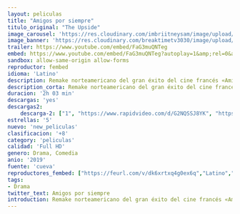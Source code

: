 ```yaml
---
layout: peliculas
title: "Amigos por siempre"
titulo_original: "The Upside"
image_carousel: 'https://res.cloudinary.com/imbriitneysam/image/upload/v1557029077/amigos-por-poster-min.jpg'
image_banner: 'https://res.cloudinary.com/breaktimetv3030/image/upload/v1582232132/amigoss_t5rssr.jpg'
trailer: https://www.youtube.com/embed/FaG3muQNTeg
embed: https://www.youtube.com/embed/FaG3muQNTeg?autoplay=1&amp;rel=0&amp;hd=1&border=0&wmode=opaque&enablejsapi=1&modestbranding=1&controls=1&showinfo=0
sandbox: allow-same-origin allow-forms
reproductor: fembed
idioma: 'Latino'
description: Remake norteamericano del gran éxito del cine francés «Amigos» (2011), que aborda la relación que se desarrolla entre un parapléjico y un desempleado con antecedentes criminales que es contratado como asistente personal para ayudarle en el día a día.
description_corta: Remake norteamericano del gran éxito del cine francés «Amigos» (2011), que aborda la relación que se desarrolla entre un parapléjico y un desempleado con antecedentes criminales que es contratado como asistente personal para ayudarle en el día a día.
duracion: '2h 03 min'
descargas: 'yes'
descargas2:
    descarga-2: ["1", "https://www.rapidvideo.com/d/G2NQSSJ8YK", "https://www.google.com/s2/favicons?domain=www.rapidvideo.com","RapidVideo","https://res.cloudinary.com/imbriitneysam/image/upload/v1541473684/mexico.png", "Latino", "Full HD"]
estrellas: '5'
nuevo: 'new_peliculas'
clasificacion: '+8'
category: 'peliculas'
calidad: 'Full HD'
genero: Drama, Comedia
anio: '2019'
fuente: 'cueva'
reproductores_fembed: ["https://feurl.com/v/dk6xrtxq4g0ex6q","Latino","https://api.cuevana3.io/stream/index.php?file=ek5lbm9xYWNrS0xYMTZLa2xNbkdvY3ZTb3BtZng4TGp6ZFpobGFMUGtOamN4SittbU1hTzU4WFRtRjlsbDVpb2xKaGhrNlBTMU9QVDEyR1ZvcytRNTlpVWJHcHFtSm1qdzY5MGhwS3FwYUhSMDJkVnFjUE4zTWpTZDVlbXhzYXRsWmhyWkdXVWw2bVlsUT09","Latino","https://feurl.com/v/eno8ygd30v1","Latino","https://feurl.com/v/8xop117wqo7","Latino"]
tags:
- Drama
twitter_text: Amigos por siempre
introduction: Remake norteamericano del gran éxito del cine francés «Amigos» (2011), que aborda la relación que se desarrolla entre un parapléjico y un desempleado con antecedentes criminales que es contratado como asistente personal para ayudarle en el día a día.
---
```



 








